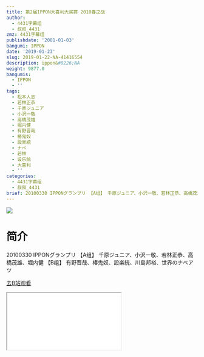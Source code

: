 ```yaml
---
title: 第2届IPPON大喜利大奖赛 2010春之战
author:
  - 4431字幕组
  - 叔叔_4431
zmz: 4431字幕组
publishdate: '2001-01-03'
bangumi: IPPON
date: '2019-01-23'
slug: 2019-01-22-NA-41416554
description: ippon&#8226;NA
weight: 9877.0
bangumis:
  - IPPON
  - ''
tags:
  - 松本人志
  - 若林正恭
  - 千原ジュニア
  - 小沢一敬
  - 高橋茂雄
  - 堀内健
  - 有野晋哉
  - 椿鬼奴
  - 設楽統
  - ナベ
  - 若林
  - 设乐统
  - 大喜利
  - ''
categories:
  - 4431字幕组
  - 叔叔_4431
brief: 20100330 IPPONグランプリ 【A组】 千原ジュニア、小沢一敬、若林正恭、高橋茂雄、堀内健 【B组】 有野晋哉、椿鬼奴、設楽統、川島邦裕、世界のナベアツ
---
```

![](https://i.imgur.com/tahm0TS.jpg)
# 简介  
20100330 IPPONグランプリ
【A组】
千原ジュニア、小沢一敬、若林正恭、高橋茂雄、堀内健
【B组】
有野晋哉、椿鬼奴、設楽統、川島邦裕、世界のナベアツ  

[去B站观看](https://www.bilibili.com/video/av41416554/)
<div class ="resp-container"><iframe class="testiframe" src="//player.bilibili.com/player.html?aid=41416554"", scrolling="no", allowfullscreen="true" > </iframe></div> 
